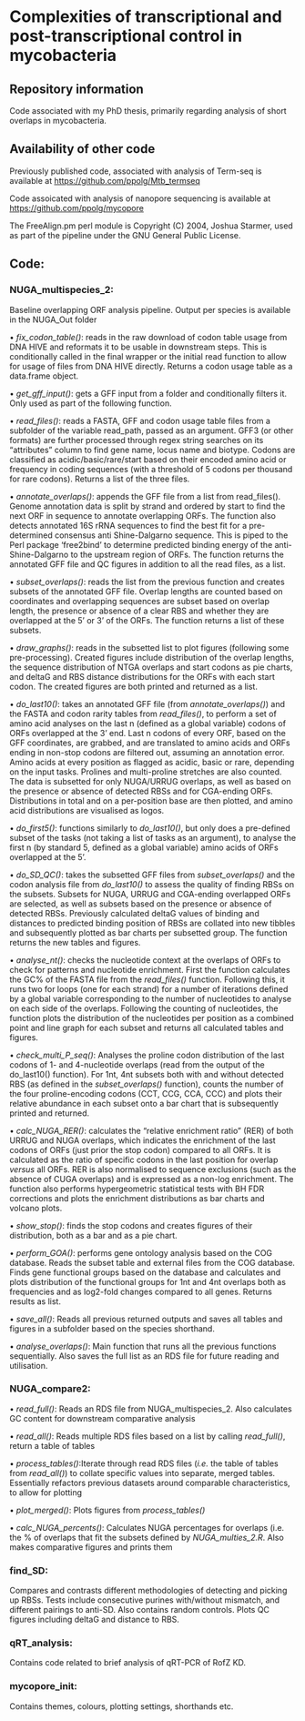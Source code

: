 # Complexities of transcriptional and post-transcriptional control in mycobacteria

## Repository information
Code associated with my PhD thesis, primarily regarding analysis of short overlaps in mycobacteria.

## Availability of other code
Previously published code, associated with analysis of Term-seq is available at https://github.com/ppolg/Mtb_termseq

Code assoicated with analysis of nanopore sequencing is available at https://github.com/ppolg/mycopore

The FreeAlign.pm perl module is Copyright (C) 2004, Joshua Starmer, used as part of the pipeline under the GNU General Public License.

## Code:

### NUGA_multispecies_2:

Baseline overlapping ORF analysis pipeline. Output per species is available in the NUGA_Out folder

•	_fix_codon_table()_: reads in the raw download of codon table usage from DNA HIVE and reformats it to be usable in downstream steps. This is conditionally called in the final wrapper or the initial read function to allow for usage of files from DNA HIVE directly. Returns a codon usage table as a data.frame object.

•	_get_gff_input()_: gets a GFF input from a folder and conditionally filters it. Only used as part of the following function.

•	_read_files()_: reads a FASTA, GFF and codon usage table files from a subfolder of the variable read_path, passed as an argument. GFF3 (or other formats) are further processed through regex string searches on its “attributes” column to find gene name, locus name and biotype. Codons are classified as acidic/basic/rare/start based on their encoded amino acid or frequency in coding sequences (with a threshold of 5 codons per thousand for rare codons). Returns a list of the three files.

•	_annotate_overlaps()_: appends the GFF file from a list from read_files(). Genome annotation data is split by strand and ordered by start to find the next ORF in sequence to annotate overlapping ORFs. The function also detects annotated 16S rRNA sequences to find the best fit for a pre-determined consensus anti Shine-Dalgarno sequence. This is piped to the Perl package ‘free2bind’ to determine predicted binding energy of the anti-Shine-Dalgarno to the upstream region of ORFs. The function returns the annotated GFF file and QC figures in addition to all the read files, as a list.

•	_subset_overlaps()_: reads the list from the previous function and creates subsets of the annotated GFF file. Overlap lengths are counted based on coordinates and overlapping sequences are subset based on overlap length, the presence or absence of a clear RBS and whether they are overlapped at the 5’ or 3’ of the ORFs. The function returns a list of these subsets.

•	_draw_graphs()_: reads in the subsetted list to plot figures (following some pre-processing). Created figures include distribution of the overlap lengths, the sequence distribution of NTGA overlaps and start codons as pie charts, and deltaG and RBS distance distributions for the ORFs with each start codon. The created figures are both printed and returned as a list.

•	_do_last10()_: takes an annotated GFF file (from _annotate_overlaps()_) and the FASTA and codon rarity tables from _read_files()_, to perform a set of amino acid analyses on the last n (defined as a global variable) codons of ORFs overlapped at the 3’ end. Last n codons of every ORF, based on the GFF coordinates, are grabbed, and are translated to amino acids and ORFs ending in non-stop codons are filtered out, assuming an annotation error. Amino acids at every position as flagged as acidic, basic or rare, depending on the input tasks. Prolines and multi-proline stretches are also counted. The data is subsetted for only NUGA/URRUG overlaps, as well as based on the presence or absence of detected RBSs and for CGA-ending ORFs. Distributions in total and on a per-position base are then plotted, and amino acid distributions are visualised as logos.

•	_do_first5()_: functions similarly to _do_last10()_, but only does a pre-defined subset of the tasks (not taking a list of tasks as an argument), to analyse the first n (by standard 5, defined as a global variable) amino acids of ORFs overlapped at the 5’.

•	_do_SD_QC()_: takes the subsetted GFF files from _subset_overlaps()_ and the codon analysis file from _do_last10()_ to assess the quality of finding RBSs on the subsets. Subsets for NUGA, URRUG and CGA-ending overlapped ORFs are selected, as well as subsets based on the presence or absence of detected RBSs. Previously calculated deltaG values of binding and distances to predicted binding position of RBSs are collated into new tibbles and subsequently plotted as bar charts per subsetted group. The function returns the new tables and figures.

•	_analyse_nt()_: checks the nucleotide context at the overlaps of ORFs to check for patterns and nucleotide enrichment. First the function calculates the GC% of the FASTA file from the _read_files()_ function. Following this, it runs two for loops (one for each strand) for a number of iterations defined by a global variable corresponding to the number of nucleotides to analyse on each side of the overlaps. Following the counting of nucleotides, the function plots the distribution of the nucleotides per position as a combined point and line graph for each subset and returns all calculated tables and figures.

•	_check_multi_P_seq()_: Analyses the proline codon distribution of the last codons of 1- and 4-nucleotide overlaps (read from the output of the do_last10() function). For 1nt, 4nt subsets both with and without detected RBS (as defined in the _subset_overlaps()_ function), counts the number of the four proline-encoding codons (CCT, CCG, CCA, CCC) and plots their relative abundance in each subset onto a bar chart that is subsequently printed and returned. 

•	_calc_NUGA_RER()_: calculates the “relative enrichment ratio” (RER) of both URRUG and NUGA overlaps, which indicates the enrichment of the last codons of ORFs (just prior the stop codon) compared to all ORFs. It is calculated as the ratio of specific codons in the last position for overlap _versus_ all ORFs.
RER is also normalised to sequence exclusions (such as the absence of CUGA overlaps) and is expressed as a non-log enrichment. The function also performs hypergeometric statistical tests with BH FDR corrections and plots the enrichment distributions as bar charts and volcano plots.

•	_show_stop()_: finds the stop codons and creates figures of their distribution, both as a bar and as a pie chart.

•	_perform_GOA()_: performs gene ontology analysis based on the COG database. Reads the subset table and external files from the COG database. Finds gene functional groups based on the database and calculates and plots distribution of the functional groups for 1nt and 4nt overlaps both as frequencies and as log2-fold changes compared to all genes. Returns results as list.

•	_save_all()_: Reads all previous returned outputs and saves all tables and figures in a subfolder based on the species shorthand. 

•	_analyse_overlaps()_: Main function that runs all the previous functions sequentially. Also saves the full list as an RDS file for future reading and utilisation.


### NUGA_compare2:

•	_read_full()_: Reads an RDS file from NUGA_multispecies_2. Also calculates GC content for downstream comparative analysis

•	_read_all()_: Reads multiple RDS files based on a list by calling _read_full()_, return a table of tables

•	_process_tables()_:Iterate through read RDS files (_i.e._ the table of tables from _read_all()_) to collate specific values into separate, merged tables. Essentially refactors previous datasets around comparable characteristics, to allow for plotting 

•	_plot_merged()_: Plots figures from _process_tables()_

•	_calc_NUGA_percents()_: Calculates NUGA percentages for overlaps (i.e. the % of overlaps that fit the subsets defined by _NUGA_multies_2.R_. Also makes comparative figures and prints them


### find_SD:
Compares and contrasts different methodologies of detecting and picking up RBSs. Tests include consecutive purines with/without mismatch, and different pairings to anti-SD. Also contains random controls. Plots QC figures including deltaG and distance to RBS.


### qRT_analysis:
Contains code related to brief analysis of qRT-PCR of RofZ KD. 


### mycopore_init:
Contains themes, colours, plotting settings, shorthands etc.




